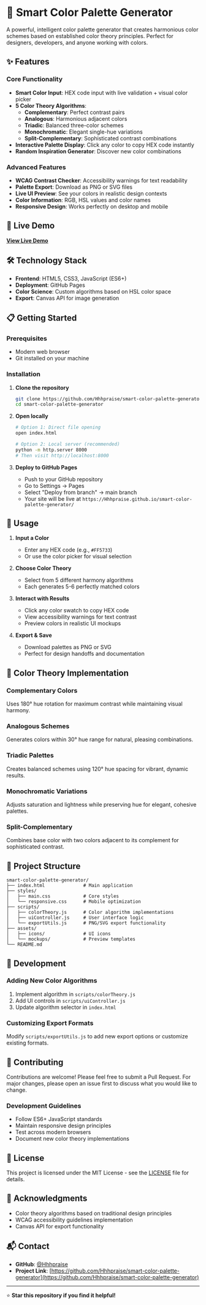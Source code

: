 # 🎨 Smart Color Palette Generator

A powerful, intelligent color palette generator that creates harmonious color schemes based on established color theory principles. Perfect for designers, developers, and anyone working with colors.

## ✨ Features

### Core Functionality
- **Smart Color Input**: HEX code input with live validation + visual color picker
- **5 Color Theory Algorithms**:
  - **Complementary**: Perfect contrast pairs
  - **Analogous**: Harmonious adjacent colors  
  - **Triadic**: Balanced three-color schemes
  - **Monochromatic**: Elegant single-hue variations
  - **Split-Complementary**: Sophisticated contrast combinations
- **Interactive Palette Display**: Click any color to copy HEX code instantly
- **Random Inspiration Generator**: Discover new color combinations

### Advanced Features
- **WCAG Contrast Checker**: Accessibility warnings for text readability
- **Palette Export**: Download as PNG or SVG files
- **Live UI Preview**: See your colors in realistic design contexts
- **Color Information**: RGB, HSL values and color names
- **Responsive Design**: Works perfectly on desktop and mobile

## 🚀 Live Demo

**[View Live Demo](https://Hhhpraise.github.io/smart-color-palette-generator/)**

## 🛠️ Technology Stack

- **Frontend**: HTML5, CSS3, JavaScript (ES6+)
- **Deployment**: GitHub Pages
- **Color Science**: Custom algorithms based on HSL color space
- **Export**: Canvas API for image generation

## 📋 Getting Started

### Prerequisites
- Modern web browser
- Git installed on your machine

### Installation

1. **Clone the repository**
   ```bash
   git clone https://github.com/Hhhpraise/smart-color-palette-generator.git
   cd smart-color-palette-generator
   ```

2. **Open locally**
   ```bash
   # Option 1: Direct file opening
   open index.html
   
   # Option 2: Local server (recommended)
   python -m http.server 8000
   # Then visit http://localhost:8000
   ```

3. **Deploy to GitHub Pages**
   - Push to your GitHub repository
   - Go to Settings → Pages
   - Select "Deploy from branch" → main branch
   - Your site will be live at `https://Hhhpraise.github.io/smart-color-palette-generator/`

## 🎯 Usage

1. **Input a Color**
   - Enter any HEX code (e.g., `#FF5733`)
   - Or use the color picker for visual selection

2. **Choose Color Theory**
   - Select from 5 different harmony algorithms
   - Each generates 5-6 perfectly matched colors

3. **Interact with Results**
   - Click any color swatch to copy HEX code
   - View accessibility warnings for text contrast
   - Preview colors in realistic UI mockups

4. **Export & Save**
   - Download palettes as PNG or SVG
   - Perfect for design handoffs and documentation

## 🧮 Color Theory Implementation

### Complementary Colors
Uses 180° hue rotation for maximum contrast while maintaining visual harmony.

### Analogous Schemes  
Generates colors within 30° hue range for natural, pleasing combinations.

### Triadic Palettes
Creates balanced schemes using 120° hue spacing for vibrant, dynamic results.

### Monochromatic Variations
Adjusts saturation and lightness while preserving hue for elegant, cohesive palettes.

### Split-Complementary
Combines base color with two colors adjacent to its complement for sophisticated contrast.

## 🎨 Project Structure

```
smart-color-palette-generator/
├── index.html              # Main application
├── styles/
│   ├── main.css            # Core styles
│   └── responsive.css      # Mobile optimization
├── scripts/
│   ├── colorTheory.js      # Color algorithm implementations
│   ├── uiController.js     # User interface logic
│   └── exportUtils.js      # PNG/SVG export functionality
├── assets/
│   ├── icons/              # UI icons
│   └── mockups/            # Preview templates
└── README.md
```

## 🔧 Development

### Adding New Color Algorithms
1. Implement algorithm in `scripts/colorTheory.js`
2. Add UI controls in `scripts/uiController.js`
3. Update algorithm selector in `index.html`

### Customizing Export Formats
Modify `scripts/exportUtils.js` to add new export options or customize existing formats.

## 🤝 Contributing

Contributions are welcome! Please feel free to submit a Pull Request. For major changes, please open an issue first to discuss what you would like to change.

### Development Guidelines
- Follow ES6+ JavaScript standards
- Maintain responsive design principles
- Test across modern browsers
- Document new color theory implementations

## 📝 License

This project is licensed under the MIT License - see the [LICENSE](LICENSE) file for details.

## 🙏 Acknowledgments

- Color theory algorithms based on traditional design principles
- WCAG accessibility guidelines implementation
- Canvas API for export functionality

## 📬 Contact

- **GitHub**: [@Hhhpraise](https://github.com/Hhhpraise)
- **Project Link**: [https://github.com/Hhhpraise/smart-color-palette-generator](https://github.com/Hhhpraise/smart-color-palette-generator)

---

⭐ **Star this repository if you find it helpful!**